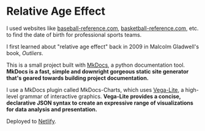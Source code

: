 # Relative Age Effect

I used websites like [baseball-reference.com](https://baseball-reference.com), [basketball-reference.com](https://basketball-reference.com), etc. to find the date of birth for professional sports teams.

I first learned about "relative age effect" back in 2009 in Malcolm Gladwell's book, *Outliers*.

This is a small project built with [MkDocs](https://www.mkdocs.org/), a python documentation tool. **MkDocs is a fast, simple and downright gorgeous static site generator that's geared towards building project documentation.**

I use a MkDocs plugin called MkDocs-Charts, which uses [Vega-Lite](https://vega.github.io/vega-lite/), a high-level grammar of interactive graphics. **Vega-Lite provides a concise, declarative JSON syntax to create an expressive range of visualizations for data analysis and presentation.**

Deployed to [Netlify](https://netlify.com).
